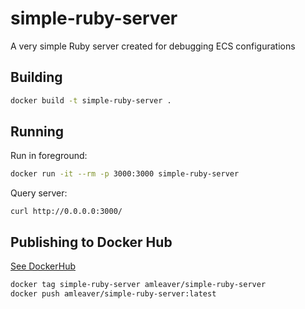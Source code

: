 # simple-ruby-server
A very simple Ruby server created for debugging ECS configurations

## Building

```bash
docker build -t simple-ruby-server .
```

## Running

Run in foreground:

```bash
docker run -it --rm -p 3000:3000 simple-ruby-server
```

Query server:

```
curl http://0.0.0.0:3000/
```

## Publishing to Docker Hub

[See DockerHub](https://hub.docker.com/repository/docker/amleaver/simple-ruby-server)

```bash
docker tag simple-ruby-server amleaver/simple-ruby-server 
docker push amleaver/simple-ruby-server:latest
```